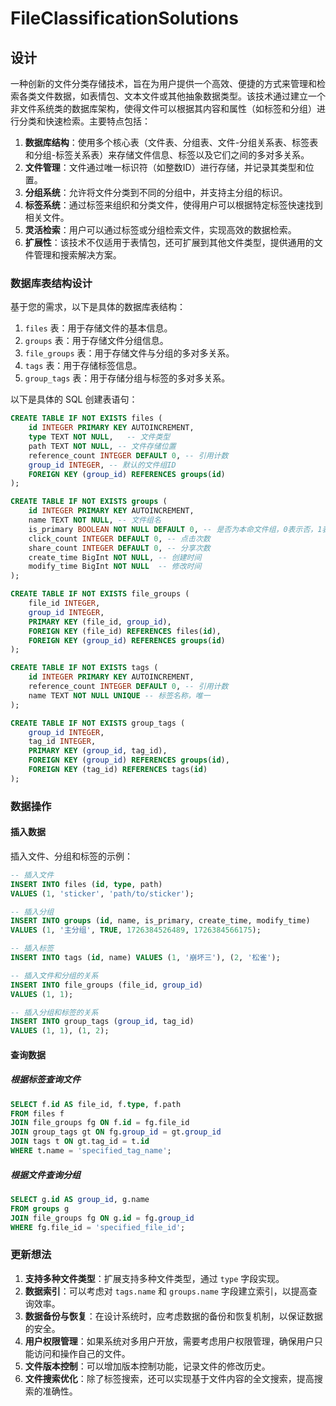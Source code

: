 # FileClassificationSolutions

## 设计

一种创新的文件分类存储技术，旨在为用户提供一个高效、便捷的方式来管理和检索各类文件数据，如表情包、文本文件或其他抽象数据类型。该技术通过建立一个非文件系统类的数据库架构，使得文件可以根据其内容和属性（如标签和分组）进行分类和快速检索。主要特点包括：

1. **数据库结构**：使用多个核心表（文件表、分组表、文件-分组关系表、标签表和分组-标签关系表）来存储文件信息、标签以及它们之间的多对多关系。
2. **文件管理**：文件通过唯一标识符（如整数ID）进行存储，并记录其类型和位置。
3. **分组系统**：允许将文件分类到不同的分组中，并支持主分组的标识。
4. **标签系统**：通过标签来组织和分类文件，使得用户可以根据特定标签快速找到相关文件。
5. **灵活检索**：用户可以通过标签或分组检索文件，实现高效的数据检索。
6. **扩展性**：该技术不仅适用于表情包，还可扩展到其他文件类型，提供通用的文件管理和搜索解决方案。

### 数据库表结构设计

基于您的需求，以下是具体的数据库表结构：

1. `files` 表：用于存储文件的基本信息。
2. `groups` 表：用于存储文件分组信息。
3. `file_groups` 表：用于存储文件与分组的多对多关系。
4. `tags` 表：用于存储标签信息。
5. `group_tags` 表：用于存储分组与标签的多对多关系。

以下是具体的 SQL 创建表语句：

```sql
CREATE TABLE IF NOT EXISTS files (
    id INTEGER PRIMARY KEY AUTOINCREMENT,
    type TEXT NOT NULL,   -- 文件类型
    path TEXT NOT NULL, -- 文件存储位置
    reference_count INTEGER DEFAULT 0, -- 引用计数
    group_id INTEGER, -- 默认的文件组ID
    FOREIGN KEY (group_id) REFERENCES groups(id)
);

CREATE TABLE IF NOT EXISTS groups (
    id INTEGER PRIMARY KEY AUTOINCREMENT,
    name TEXT NOT NULL, -- 文件组名
    is_primary BOOLEAN NOT NULL DEFAULT 0, -- 是否为本命文件组，0表示否，1表示是
    click_count INTEGER DEFAULT 0, -- 点击次数
    share_count INTEGER DEFAULT 0, -- 分享次数
    create_time BigInt NOT NULL, -- 创建时间
    modify_time BigInt NOT NULL  -- 修改时间
);

CREATE TABLE IF NOT EXISTS file_groups (
    file_id INTEGER,
    group_id INTEGER,
    PRIMARY KEY (file_id, group_id),
    FOREIGN KEY (file_id) REFERENCES files(id),
    FOREIGN KEY (group_id) REFERENCES groups(id)
);

CREATE TABLE IF NOT EXISTS tags (
    id INTEGER PRIMARY KEY AUTOINCREMENT,
    reference_count INTEGER DEFAULT 0, -- 引用计数
    name TEXT NOT NULL UNIQUE -- 标签名称，唯一
);

CREATE TABLE IF NOT EXISTS group_tags (
    group_id INTEGER,
    tag_id INTEGER,
    PRIMARY KEY (group_id, tag_id),
    FOREIGN KEY (group_id) REFERENCES groups(id),
    FOREIGN KEY (tag_id) REFERENCES tags(id)
);
```

### 数据操作

#### 插入数据

插入文件、分组和标签的示例：

```sql
-- 插入文件
INSERT INTO files (id, type, path)
VALUES (1, 'sticker', 'path/to/sticker');

-- 插入分组
INSERT INTO groups (id, name, is_primary, create_time, modify_time)
VALUES (1, '主分组', TRUE, 1726384526489, 1726384566175);

-- 插入标签
INSERT INTO tags (id, name) VALUES (1, '崩坏三'), (2, '松雀');
```

```sql
-- 插入文件和分组的关系
INSERT INTO file_groups (file_id, group_id)
VALUES (1, 1);
```

```sql
-- 插入分组和标签的关系
INSERT INTO group_tags (group_id, tag_id)
VALUES (1, 1), (1, 2);
```

#### 查询数据

##### 根据标签查询文件

```sql
SELECT f.id AS file_id, f.type, f.path
FROM files f
JOIN file_groups fg ON f.id = fg.file_id
JOIN group_tags gt ON fg.group_id = gt.group_id
JOIN tags t ON gt.tag_id = t.id
WHERE t.name = 'specified_tag_name';
```

##### 根据文件查询分组

```sql
SELECT g.id AS group_id, g.name
FROM groups g
JOIN file_groups fg ON g.id = fg.group_id
WHERE fg.file_id = 'specified_file_id';
```

### 更新想法

1. **支持多种文件类型**：扩展支持多种文件类型，通过 `type` 字段实现。
2. **数据索引**：可以考虑对 `tags.name` 和 `groups.name` 字段建立索引，以提高查询效率。
3. **数据备份与恢复**：在设计系统时，应考虑数据的备份和恢复机制，以保证数据的安全。
4. **用户权限管理**：如果系统对多用户开放，需要考虑用户权限管理，确保用户只能访问和操作自己的文件。
5. **文件版本控制**：可以增加版本控制功能，记录文件的修改历史。
6. **文件搜索优化**：除了标签搜索，还可以实现基于文件内容的全文搜索，提高搜索的准确性。
